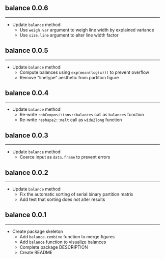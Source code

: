 ## balance 0.0.6
---------------------
* Update `balance` method
    * Use `weigh.var` argument to weigh line width by explained variance
    * Use `size.line` argument to alter line width factor

## balance 0.0.5
---------------------
* Update `balance` method
    * Compute balances using `exp(mean(log(x)))` to prevent overflow
    * Remove "linetype" aesthetic from partition figure

## balance 0.0.4
---------------------
* Update `balance` method
    * Re-write `robCompositions::balances` call as `balances` function
    * Re-write `reshape2::melt` call as `wide2long` function

## balance 0.0.3
---------------------
* Update `balance` method
    * Coerce input as `data.frame` to prevent errors

## balance 0.0.2
---------------------
* Update `balance` method
    * Fix the automatic sorting of serial binary partition matrix
    * Add test that sorting does not alter results

## balance 0.0.1
---------------------
* Create package skeleton
    * Add `balance.combine` function to merge figures
    * Add `balance` function to visualize balances
    * Complete package DESCRIPTION
    * Create README
